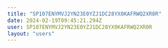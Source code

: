 ```yaml
---
title: "SP107ENYMVJ2YN23E0YZJ1DC28YX0KAFRWQ2XR0R"
date: 2024-02-19T09:45:21.294Z
user: SP107ENYMVJ2YN23E0YZJ1DC28YX0KAFRWQ2XR0R
layout: "users"
---
```

    